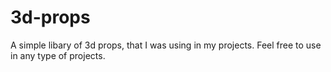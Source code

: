 # 3d-props

A simple libary of 3d props, that I was using in my projects.
Feel free to use in any type of projects.

